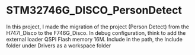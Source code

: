 # STM32746G_DISCO_PersonDetect

In this project, I made the migration of the project (Person Detect) from the H747I_Disco to the F746G_Disco.
In debug configuration, think to add the external loader QSPI Flash memory 16M.
Include in the path, the Include folder under Drivers as a workspace folder

